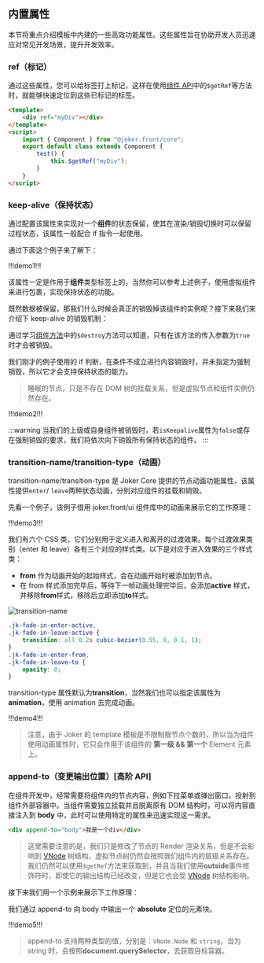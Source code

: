 ## 内置属性

本节将重点介绍模板中内建的一些高效功能属性。这些属性旨在协助开发人员迅速应对常见开发场景，提升开发效率。

### ref（标记）

通过这些属性，您可以给标签打上标记，这样在使用[组件 API](#base/component-api)中的`$getRef`等方法时，就能够快速定位到这些已标记的标签。

```html
<template>
    <div ref="myDiv"></div>
</template>
<script>
    import { Component } from "@joker.front/core";
    export default class extends Component {
        test() {
            this.$getRef("myDiv");
        }
    }
</script>
```

### keep-alive（保持状态）

通过配置该属性来实现对一个**组件**的状态保留，使其在渲染/销毁切换时可以保留过程状态，该属性一般配合 if 指令一起使用。

通过下面这个例子来了解下：

!!!demo1!!!

该属性一定是作用于**组件**类型标签上的，当然你可以参考上述例子，使用虚拟组件来进行包裹，实现保持状态的功能。

既然数据被保留，那我们什么时候会真正的销毁掉该组件的实例呢？接下来我们来介绍下 keep-alive 的销毁机制：

通过学习[组件方法](/base/component-api)中的`$destroy`方法可以知道，只有在该方法的传入参数为`true`时才会被销毁。

我们刚才的例子使用的 if 判断，在条件不成立进行内容销毁时，并未指定为强制销毁，所以它才会支持保持状态的能力。

> 睡眠的节点，只是不存在 DOM 树的挂载关系，但是虚拟节点和组件实例仍然存在。

!!!demo2!!!

:::warning
当我们的上级或自身组件被销毁时，若`isKeepalive`属性为`false`或存在强制销毁的要求，我们将依次向下销毁所有保持状态的组件。
:::

### transition-name/transition-type（动画）

transition-name/transition-type 是 Joker Core 提供的节点动画功能属性，该属性提供`enter`/ `leave`两种状态动画，分别对应组件的挂载和销毁。

先看一个例子，该例子借用 joker.front/ui 组件库中的动画来展示它的工作原理：

!!!demo3!!!

我们有六个 CSS 类，它们分别用于定义进入和离开的过渡效果。每个过渡效果类别（enter 和 leave）各有三个对应的样式类。以下是对应于进入效果的三个样式类：

- **from** 作为动画开始的起始样式，会在动画开始时被添加到节点。
- 在 from 样式添加完毕后，等待下一帧动画处理完毕后，会添加**active** 样式，并移除**from**样式，移除后立即添加**to**样式。

![transition-name](/base/transition-name.png)

```scss
.jk-fade-in-enter-active,
.jk-fade-in-leave-active {
    transition: all 0.2s cubic-bezier(0.55, 0, 0.1, 1);
}
.jk-fade-in-enter-from,
.jk-fade-in-leave-to {
    opacity: 0;
}
```

transition-type 属性默认为**transition**，当然我们也可以指定该属性为**animation**，使用 animation 去完成动画。

!!!demo4!!!

> 注意，由于 Joker 的 template 模板是不限制根节点个数的，所以当为组件使用动画属性时，它只会作用于该组件的 **第一级 && 第一个** Element 元素上。

### append-to（变更输出位置）[高阶 API]

在组件开发中，经常需要将组件内的节点内容，例如下拉菜单或弹出窗口，投射到组件外部容器中。当组件需要独立挂载并且脱离原有 DOM 结构时，可以将内容直接注入到 **body** 中，此时可以使用特定的属性来迅速实现这一需求。

```html
<div append-to="body">我是一个div</div>
```

> 这里需要注意的是，我们只是修改了节点的 Render 渲染关系，但是不会影响到 [VNode](/base/vnode) 树结构，虚拟节点树仍然会按照我们组件内的层级关系存在。我们仍然可以使用`$getRef`方法来获取到，并且当我们使用**outside**事件修饰符时，即使它的输出结构已经改变，但是它也会受 [VNode](/base/vnode) 树结构影响。

接下来我们用一个示例来展示下工作原理：

我们通过 append-to 向 body 中输出一个 **absolute** 定位的元素块。

!!!demo5!!!

> append-to 支持两种类型的值，分别是：`VNode.Node` 和 `string`，当为 string 时，会按照**document.querySelector**，去获取目标容器。
